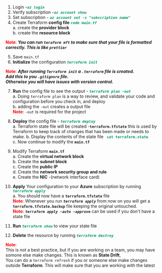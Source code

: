 1. Login -<font color=#009966>***`az login`***</font>
2. Verify subscription -<font color=#009966>***`az account show`***</font>  
3. Set subscription - <font color=#009966>***`az account set -s "subscription name"`***  </font>
4. Create Terraform **config file** <font color=#009966>***`code main.tf`*** </font>   
    a. create the **provider block**   
    b. create the **resource block**  

 <font color=#FF0000>**Note**</font>: 
 ***You can run `teraform mft` to make sure that your file is formatted correctly.
 This is like `prettier`***

5. Save `main.tf`  
6. **Initialize** the configuration <font color=#009966>***`terraform init`***</font>
   
  <font color=#FF0000>**Note**</font>: ***After running `Terraform init` a `.terraform` file is created.  
   Add this to you `.gitignore` file.  
   Otherwise you will have issues with version control.***  

7. **Run** the config file to see the output - <font color=#009966>***`terraform plan -out`*** </font>   
   a. Doing `terraform plan` is a way to review, and validate your code and configuration before you check in, and deploy   
   b. adding the `-out` creates a output file   
<font color=#FF0000>**Note**</font>: `-out` is required for the project
8. **Deploy** the config file - <font color=#009966>***`terraform deploy`***</font>   
    a. Terraform state file will be created -**`terraform.tfstate`** this is used by Terraform to keep track of changes that has been made or needs to make. 
    b. Display the contents of the state file <font color=#009966>**` cat terraform.state`**</font>  
    c. Now continue to modify the **`main.tf`**
9.  Modify Terraform **`main.tf`**  
    a. Create the **virtual network block**  
    b.  Create the **subnet block**  
    c.  Create the **public IP**   
    d.  Create the **network security group and rule**      
    e. Create the **NIC** -(network interface card)  

10. **Apply** Your configuration to your **Azure** subscription by running   </font>  <font color=##009966>***`terraform apply`***</font>  
    a. You should now have a **`terraform.tfstate`** file  
<font color=#FF0000>**Note**:</font>  Whenever you run 
***`terraform apply`***  from now on you will get a **`terraform.tfstate.backup`** file keeping the original untouched.    
<font color=#FF0000>**Note**</font>: ***`terraform apply -auto -approve`*** can be used if you don't have a state file 
1.  **Run** <font color=##009966>***`terraform show`***</font> to view your state file 
2.   **Delete** the resource by running <font color=##009966>***`terraform destroy`***</font>

<font color=#FF0000>**Note**:
</font>  
This is not a best practice, but if you are working on a team, you may have somone else make changes. 
This is known as **State Drift**,  
You can do a `terraform refresh`  if you or someone else make changes outside **Terraform**.
This will make sure that you are working with the latest 
